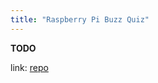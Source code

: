 ```yaml
---
title: "Raspberry Pi Buzz Quiz"
---
```


**TODO**

link: [repo](https://github.com/diogo-mustachio-barros/rpi-buzz-quizz)